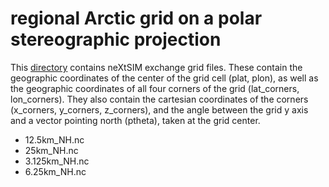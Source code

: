 # regional Arctic grid on a polar stereographic projection

This [directory](https://ige-meom-opendap.univ-grenoble-alpes.fr/thredds/catalog/meomopendap/extract/SASIP/grids/NH_PS/catalog.html) contains neXtSIM exchange grid files.
These contain the geographic coordinates of the center of the grid cell (plat, plon), as well as the geographic coordinates of all four corners of the grid (lat_corners, lon_corners). 
They also contain the cartesian coordinates of the corners (x_corners, y_corners, z_corners), and the angle between the grid y axis and a vector pointing north (ptheta), taken at the grid center.

   - 12.5km_NH.nc
   - 25km_NH.nc
   - 3.125km_NH.nc
   - 6.25km_NH.nc
